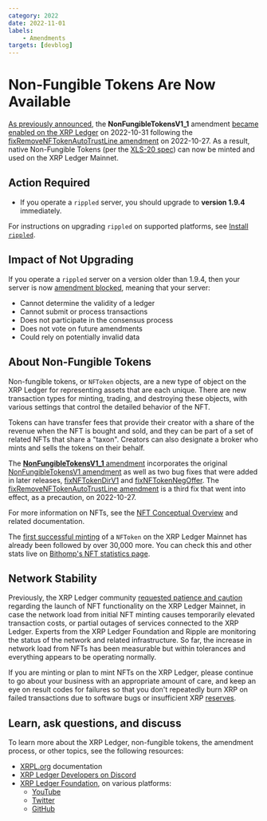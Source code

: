 ```yaml
---
category: 2022
date: 2022-11-01
labels:
    - Amendments
targets: [devblog]
---
```

# Non-Fungible Tokens Are Now Available

[As previously announced](https://xrpl.org/blog/2022/expandedsignerlist-enabled-and-nfts-approaching.html), the **NonFungibleTokensV1_1** amendment [became enabled on the XRP Ledger](https://livenet.xrpl.org/transactions/251242639A640CD9287A14A476E7F7C20BA009FDE410570926BAAF29AA05CEDE) on 2022-10-31 following the [fixRemoveNFTokenAutoTrustLine amendment](https://livenet.xrpl.org/transactions/2A67DB4AC65D688281B76334C4B52038FD56931694A6DD873B5CCD9B970AD57C) on 2022-10-27. As a result, native Non-Fungible Tokens (per the [XLS-20 spec](https://github.com/XRPLF/XRPL-Standards/discussions/46)) can now be minted and used on the XRP Ledger Mainnet.

<!-- BREAK -->

## Action Required

- If you operate a `rippled` server, you should upgrade to **version 1.9.4** immediately.

For instructions on upgrading `rippled` on supported platforms, see [Install `rippled`](https://xrpl.org/install-rippled.html).


## Impact of Not Upgrading

If you operate a `rippled` server on a version older than 1.9.4, then your server is now [amendment blocked](https://xrpl.org/amendments.html#amendment-blocked), meaning that your server:

* Cannot determine the validity of a ledger
* Cannot submit or process transactions
* Does not participate in the consensus process
* Does not vote on future amendments
* Could rely on potentially invalid data


## About Non-Fungible Tokens

Non-fungible tokens, or `NFToken` objects, are a new type of object on the XRP Ledger for representing assets that are each unique. There are new transaction types for minting, trading, and destroying these objects, with various settings that control the detailed behavior of the NFT.

Tokens can have transfer fees that provide their creator with a share of the revenue when the NFT is bought and sold, and they can be part of a set of related NFTs that share a "taxon". Creators can also designate a broker who mints and sells the tokens on their behalf.

The [**NonFungibleTokensV1_1** amendment](https://xrpl.org/known-amendments.html#nonfungibletokensv1_1) incorporates the original [NonFungibleTokensV1 amendment](https://xrpl.org/known-amendments.html#nonfungibletokensv1) as well as two bug fixes that were added in later releases, [fixNFTokenDirV1](https://xrpl.org/known-amendments.html#fixnftokendirv1) and [fixNFTokenNegOffer](https://xrpl.org/known-amendments.html#fixnftokennegoffer). The [fixRemoveNFTokenAutoTrustLine amendment](https://xrpl.org/known-amendments.html#fixremovenftokenautotrustline) is a third fix that went into effect, as a precaution, on 2022-10-27.

For more information on NFTs, see the [NFT Conceptual Overview](https://xrpl.org/non-fungible-tokens.html) and related documentation.

The [first successful minting](https://livenet.xrpl.org/transactions/465A6EAC412E32CDD6C3D21537AD1C5919987EE162D606480133E1E43FBD14A7/) of a `NFToken` on the XRP Ledger Mainnet has already been followed by over 30,000 more. You can check this and other stats live on [Bithomp's NFT statistics page](https://bithomp.com/nft-statistics).


## Network Stability

Previously, the XRP Ledger community [requested patience and caution](https://xrpl.org/blog/2022/get-ready-for-nfts.html#a-word-of-caution) regarding the launch of NFT functionality on the XRP Ledger Mainnet, in case the network load from initial NFT minting causes temporarily elevated transaction costs, or partial outages of services connected to the XRP Ledger. Experts from the XRP Ledger Foundation and Ripple are monitoring the status of the network and related infrastructure. So far, the increase in network load from NFTs has been measurable but within tolerances and everything appears to be operating normally.

If you are minting or plan to mint NFTs on the XRP Ledger, please continue to go about your business with an appropriate amount of care, and keep an eye on result codes for failures so that you don't repeatedly burn XRP on failed transactions due to software bugs or insufficient XRP [reserves](https://xrpl.org/reserves.html).


## Learn, ask questions, and discuss

To learn more about the XRP Ledger, non-fungible tokens, the amendment process, or other topics, see the following resources:

- [XRPL.org](https://xrpl.org) documentation
- [XRP Ledger Developers on Discord](https://discord.gg/427qqMYwHh)
- [XRP Ledger Foundation](https://foundation.xrpl.org/), on various platforms:
    - [YouTube](https://www.youtube.com/channel/UC6zTJdNCBI-TKMt5ubNc_Gg)
    - [Twitter](https://twitter.com/XRPLF/)
    - [GitHub](https://github.com/XRPLF/)
